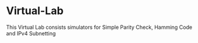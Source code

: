 # Virtual-Lab
This Virtual Lab consists simulators for Simple Parity Check, Hamming Code and IPv4 Subnetting
